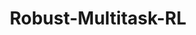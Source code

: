 ---
layout: external
title: Robust-Multitask-RL
description: Reproducing DeepMind's "Distral" Paper
img: /assets/img/Distral1.png
external_url: https://github.com/Alfo5123/Robust-Multitask-RL
---